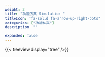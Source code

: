 ```yaml
---
weight: 3
title: "功能仿真 Simulation "
titleIcon: "fa-solid fa-arrow-up-right-dots"
categories: ["功能仿真"]
description: ""

expanded: false
---
```



{{< treeview
  display="tree"
/>}}
